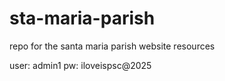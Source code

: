 # sta-maria-parish
repo for the santa maria parish website resources

user: admin1
pw: iloveispsc@2025
